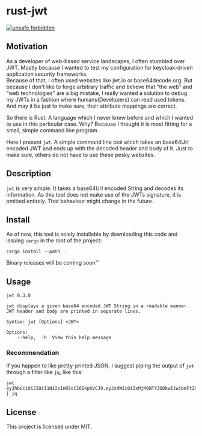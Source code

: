 rust-jwt
===

[![unsafe forbidden](https://img.shields.io/badge/unsafe-forbidden-success.svg)](https://github.com/rust-secure-code/safety-dance/)

## Motivation
As a developer of web-based service landscapes, I often stumbled over JWT. Mostly because I wanted to test my configuration for keycloak-driven application security frameworks.  
Because of that, I often used websites like jwt.io or base64decode.org. But because I don't like to forge arbitrary traffic and believe that "the web" and "web technologies" are a big mistake, I really wanted a solution to debug my JWTs in a fashion where humans(Developers) can read used tokens. 
And may it be just to make sure, their attribute mappings are correct.

So there is Rust. A language which I never knew before and which I wanted to use in this particular case. 
Why? Because I thought it is most fitting for a small, simple command line program.

Here I present `jwt`. A simple command line tool which takes an base64Url encoded JWT and ends up with the decoded header and body of it.
Just to make sure, others do not have to use these pesky websites.

## Description
`jwt` is very simple. It takes a base64Url encoded String and decodes its information. 
As this tool does not make use of the JWTs signature, it is omitted entirely. That behaviour might change in the future.

## Install
As of now, this tool is solely installable by downloading this code and issuing `cargo` in the root of the project:  
```
cargo install --path .
```

Binary releases will be coming soon™

## Usage
```
jwt 0.3.0

jwt displays a given base64 encoded JWT String in a readable manner.
JWT header and body are printed in separate lines.

Syntax: jwt [Options] <JWT>

Options:
	--help,  -h	 View this help message
```

### Recommendation
If you happen to like pretty-printed JSON, I suggest piping the output of `jwt` through a filter like `jq`, like this:  
```
jwt eyJhbGciOiJIUzI1NiIsInR5cCI6IkpXVCJ9.eyJzdWIiOiIxMjM0NTY3ODkwIiwibmFtZSI6IkpvaG4gRG9lIiwiaWF0IjoxNTE2MjM5MDIyfQ.SflKxwRJSMeKKF2QT4fwpMeJf36POk6yJV_adQssw5c | jq
```

## License
This project is licensed under MIT.